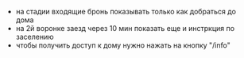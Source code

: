 - на стадии входящие бронь  показывать только как добраться до дома
- на 2й воронке заезд через 10 мин показать еще и инстркция по заселению 
- чтобы получить доступ к дому нужно нажать на кнопку "/info"
